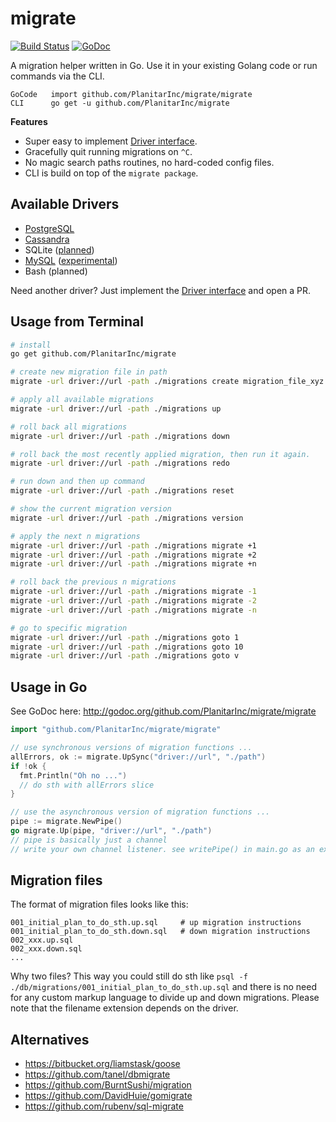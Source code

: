 # migrate

[![Build Status](https://travis-ci.org/mattes/migrate.svg?branch=master)](https://travis-ci.org/mattes/migrate)
[![GoDoc](https://godoc.org/github.com/PlanitarInc/migrate?status.svg)](https://godoc.org/github.com/PlanitarInc/migrate)

A migration helper written in Go. Use it in your existing Golang code 
or run commands via the CLI. 

```
GoCode   import github.com/PlanitarInc/migrate/migrate
CLI      go get -u github.com/PlanitarInc/migrate
```

__Features__

* Super easy to implement [Driver interface](http://godoc.org/github.com/PlanitarInc/migrate/driver#Driver).
* Gracefully quit running migrations on ``^C``.
* No magic search paths routines, no hard-coded config files.
* CLI is build on top of the ``migrate package``.


## Available Drivers

 * [PostgreSQL](https://github.com/PlanitarInc/migrate/tree/master/driver/postgres)
 * [Cassandra](https://github.com/PlanitarInc/migrate/tree/master/driver/cassandra)
 * SQLite ([planned](https://github.com/PlanitarInc/migrate/issues/2))
 * [MySQL](https://github.com/PlanitarInc/migrate/tree/master/driver/mysql) ([experimental](https://github.com/PlanitarInc/migrate/issues/1#issuecomment-58728186))
 * Bash (planned)

Need another driver? Just implement the [Driver interface](http://godoc.org/github.com/PlanitarInc/migrate/driver#Driver) and open a PR.


## Usage from Terminal

```bash
# install
go get github.com/PlanitarInc/migrate

# create new migration file in path
migrate -url driver://url -path ./migrations create migration_file_xyz

# apply all available migrations
migrate -url driver://url -path ./migrations up

# roll back all migrations
migrate -url driver://url -path ./migrations down

# roll back the most recently applied migration, then run it again.
migrate -url driver://url -path ./migrations redo

# run down and then up command
migrate -url driver://url -path ./migrations reset

# show the current migration version
migrate -url driver://url -path ./migrations version

# apply the next n migrations
migrate -url driver://url -path ./migrations migrate +1
migrate -url driver://url -path ./migrations migrate +2
migrate -url driver://url -path ./migrations migrate +n

# roll back the previous n migrations
migrate -url driver://url -path ./migrations migrate -1
migrate -url driver://url -path ./migrations migrate -2
migrate -url driver://url -path ./migrations migrate -n

# go to specific migration
migrate -url driver://url -path ./migrations goto 1
migrate -url driver://url -path ./migrations goto 10
migrate -url driver://url -path ./migrations goto v
```


## Usage in Go

See GoDoc here: http://godoc.org/github.com/PlanitarInc/migrate/migrate

```go
import "github.com/PlanitarInc/migrate/migrate"

// use synchronous versions of migration functions ...
allErrors, ok := migrate.UpSync("driver://url", "./path")
if !ok {
  fmt.Println("Oh no ...")
  // do sth with allErrors slice
}

// use the asynchronous version of migration functions ...
pipe := migrate.NewPipe()
go migrate.Up(pipe, "driver://url", "./path")
// pipe is basically just a channel
// write your own channel listener. see writePipe() in main.go as an example.
```

## Migration files

The format of migration files looks like this:

```
001_initial_plan_to_do_sth.up.sql     # up migration instructions
001_initial_plan_to_do_sth.down.sql   # down migration instructions
002_xxx.up.sql
002_xxx.down.sql
...
```

Why two files? This way you could still do sth like 
``psql -f ./db/migrations/001_initial_plan_to_do_sth.up.sql`` and there is no
need for any custom markup language to divide up and down migrations. Please note
that the filename extension depends on the driver.


## Alternatives

 * https://bitbucket.org/liamstask/goose
 * https://github.com/tanel/dbmigrate
 * https://github.com/BurntSushi/migration
 * https://github.com/DavidHuie/gomigrate
 * https://github.com/rubenv/sql-migrate


